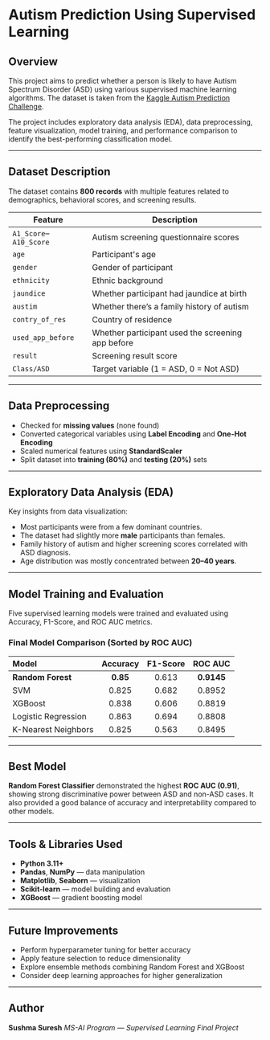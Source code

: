 # Autism Prediction Using Supervised Learning

## Overview

This project aims to predict whether a person is likely to have Autism Spectrum Disorder (ASD) using various supervised machine learning algorithms. The dataset is taken from the [Kaggle Autism Prediction Challenge](https://www.kaggle.com/competitions/autism-prediction/).

The project includes exploratory data analysis (EDA), data preprocessing, feature visualization, model training, and performance comparison to identify the best-performing classification model.

---

## Dataset Description

The dataset contains **800 records** with multiple features related to demographics, behavioral scores, and screening results.

| Feature                | Description                                       |
| ---------------------- | ------------------------------------------------- |
| `A1_Score`–`A10_Score` | Autism screening questionnaire scores             |
| `age`                  | Participant's age                                 |
| `gender`               | Gender of participant                             |
| `ethnicity`            | Ethnic background                                 |
| `jaundice`             | Whether participant had jaundice at birth         |
| `austim`               | Whether there’s a family history of autism        |
| `contry_of_res`        | Country of residence                              |
| `used_app_before`      | Whether participant used the screening app before |
| `result`               | Screening result score                            |
| `Class/ASD`            | Target variable (1 = ASD, 0 = Not ASD)            |

---

## Data Preprocessing

* Checked for **missing values** (none found)
* Converted categorical variables using **Label Encoding** and **One-Hot Encoding**
* Scaled numerical features using **StandardScaler**
* Split dataset into **training (80%)** and **testing (20%)** sets

---

## Exploratory Data Analysis (EDA)

Key insights from data visualization:

* Most participants were from a few dominant countries.
* The dataset had slightly more **male** participants than females.
* Family history of autism and higher screening scores correlated with ASD diagnosis.
* Age distribution was mostly concentrated between **20–40 years**.

---

## Model Training and Evaluation

Five supervised learning models were trained and evaluated using Accuracy, F1-Score, and ROC AUC metrics.

### **Final Model Comparison (Sorted by ROC AUC)**

| Model               | Accuracy | F1-Score |   ROC AUC  |
| :------------------ | :------: | :------: | :--------: |
| **Random Forest**   | **0.85** |   0.613  | **0.9145** |
| SVM                 |   0.825  |   0.682  |   0.8952   |
| XGBoost             |   0.838  |   0.606  |   0.8819   |
| Logistic Regression |   0.863  |   0.694  |   0.8808   |
| K-Nearest Neighbors |   0.825  |   0.563  |   0.8495   |

---

## Best Model

**Random Forest Classifier** demonstrated the highest **ROC AUC (0.91)**, showing strong discriminative power between ASD and non-ASD cases.
It also provided a good balance of accuracy and interpretability compared to other models.

---

## Tools & Libraries Used

* **Python 3.11+**
* **Pandas**, **NumPy** — data manipulation
* **Matplotlib**, **Seaborn** — visualization
* **Scikit-learn** — model building and evaluation
* **XGBoost** — gradient boosting model

---

## Future Improvements

* Perform hyperparameter tuning for better accuracy
* Apply feature selection to reduce dimensionality
* Explore ensemble methods combining Random Forest and XGBoost
* Consider deep learning approaches for higher generalization

---

## Author

**Sushma Suresh**
*MS-AI Program — Supervised Learning Final Project*

